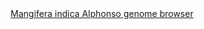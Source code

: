 <div id="Mangifera_indica_Alphonso_genome_browser" align="center">
  <a href="https://ink-blot.github.io/?sessionURL=blob:zZVbb6M4FID_yspPuxIh3Al5S5tM7tBASjodjSIDBtwAJrZDLlX_.7rZZlarrbbtai.VEAJzzDnH32d4BA2iDJMKdIEmq6ZsAgmwnOwDWNYFcmGJGOimsGBIAhSliKIqRqD7CFLIOLz1Z2JiznnNuu12AtNWhipS4pjJTJdh3WJkx3MkQluaDEt4IhXcMzkmpQjmsA2LOicVI20Yx4ixltKuUZWt91CcLs_W51eidbkrOD5nXYsiRGGJnEJRLa4SdHijkPdkzuyRvplr9b15WFSdgXrLvx4DSL5EV6cwXj14.9n22k9u7qaTYcrwskF9o3B6ObaUcTlysx2t2xo8HeyhFx4iPPNZtbLKvhfGp5WbZpid3JGtxSt6XEaLsqfoZBGXsL.JIk_ky.mVleuiIQyeJFCQeCeWHcQ5Ve2uKSkdQzJMp_V8ZUqO6Yi2KcGg..27BDiF8UZEf3sE_FgLNoCh7e6MSQKEJoiCbstRFFt1HM00bENxHPVJegQ7WvzD8EpYCRp4jRLM1wnhMiOUC05ZmupydhL1pLg4sxOJ3w7.RGQn7qQfeJ0Dw9NhYPcPVrSZb3Lfo6f9nRYNh0dMEq03qMZ7rXK0IvWaGUo2QyWpIL0PlWuZR1h09O7WU0JLyEXo85C4fyELq4pwyJ_3qwRyhLNcxNiKBGJSEMEZ0Cz6WZF.EodqKr.IoAYzHOEC8.NKpCR70NU10zLUH2ro_44KP3Zv4PsdraM6HX2trgV.Lj4hyZpVNZNFN3ITp38y48NzP5Eo80kd2MrNvg69r7NwB6d6kW1SnzVeMV74X3qrG2OR2dNSPd65Wj.Mx9rMm0yzpTkZrRZ7a_xHUT6.ihdvxMjv2jSQYljxV3VQbcfW_kKgF02M_0WTZ7DF3xbltdmfSJXiIQnCqaIYQ5154bZ3pXZYoy5v.17_uuk0We74fDgMVmEveTDcQHcfYH.WYppeD0bWLh99SJVXV_LjsqiGYtlv22L.h7bIESzfocVL2Cfi32PBnBZwMLVdmrk3m3zAFscldF214zpWMWCKdcpIfbVBt9gc.L302p.Pt_f96Mju8m1hi47e4n9Zmwvo324vP5MCZ1WJzqhfuFlP359.BQ--">Mangifera indica Alphonso genome browser</a>
</div>
